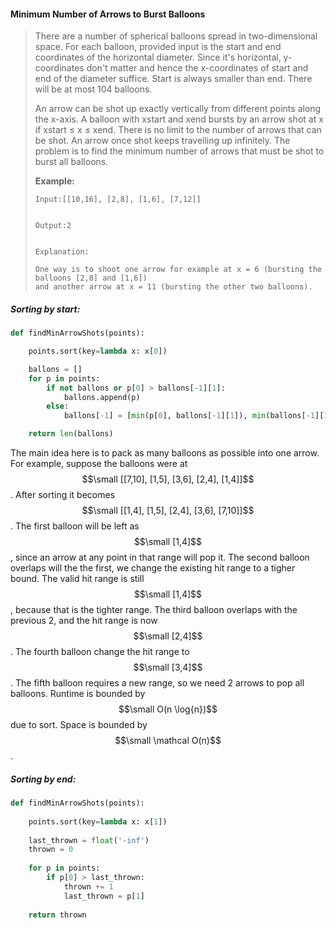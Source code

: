 #### Minimum Number of Arrows to Burst Balloons

> There are a number of spherical balloons spread in two-dimensional space. For each balloon, provided input is the start and end coordinates of the horizontal diameter. Since it's horizontal, y-coordinates don't matter and hence the x-coordinates of start and end of the diameter suffice. Start is always smaller than end. There will be at most 104 balloons.
>
> An arrow can be shot up exactly vertically from different points along the x-axis. A balloon with xstart and xend bursts by an arrow shot at x if xstart ≤ x ≤ xend. There is no limit to the number of arrows that can be shot. An arrow once shot keeps travelling up infinitely. The problem is to find the minimum number of arrows that must be shot to burst all balloons.
>
> **Example:**
>
> ```
> Input:[[10,16], [2,8], [1,6], [7,12]]
>
>
> Output:2
>
>
> Explanation:
>
> One way is to shoot one arrow for example at x = 6 (bursting the balloons [2,8] and [1,6]) 
> and another arrow at x = 11 (bursting the other two balloons).
> ```

##### Sorting by start:

```py
def findMinArrowShots(points):

    points.sort(key=lambda x: x[0])

    ballons = []
    for p in points:
        if not ballons or p[0] > ballons[-1][1]:
            ballons.append(p)
        else:
            ballons[-1] = [min(p[0], ballons[-1][1]), min(ballons[-1][1], p[1])]

    return len(ballons)
```

The main idea here is to pack as many balloons as possible into one arrow. For example, suppose the balloons were at $$\small [[7,10], [1,5], [3,6], [2,4], [1,4]]$$. After sorting it becomes $$\small [[1,4], [1,5], [2,4], [3,6], [7,10]]$$. The first balloon will be left as $$\small [1,4]$$, since an arrow at any point in that range will pop it. The second balloon overlaps will the the first, we change the existing hit range to a tigher bound. The valid hit range is still $$\small [1,4]$$, because that is the tighter range. The third balloon overlaps with the previous 2, and the hit range is now $$\small [2,4]$$. The fourth balloon change the hit range to $$\small [3,4]$$. The fifth balloon requires a new range, so we need 2 arrows to pop all balloons. Runtime is bounded by $$\small O(n \log{n})$$ due to sort. Space is bounded by $$\small \mathcal O(n)$$.

##### Sorting by end:

```py
def findMinArrowShots(points):
    
    points.sort(key=lambda x: x[1])
    
    last_thrown = float('-inf')
    thrown = 0
    
    for p in points:
        if p[0] > last_thrown:
            thrown += 1
            last_thrown = p[1]
    
    return thrown
```




